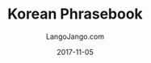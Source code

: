 ---
setID: 15
path: /product/korean-phrasebook-and-dictionary
date: 2017-11-05
language: Korean
title: Korean Phrasebook
productImage: 'langojango-korean-language-phrasebook.png'
bookCoverImage: 'illustration2.png'
altText: 'korean-language-phrasebook'
description: [
  {
    text: "The Korean phrasebook and dictionary by Langojango provides 3,000 Korean words and phrases at your fingertips. Learn (or look up) all of the essential Korean words and phrases you need as a tourist, business traveler, or student. Quickly find the words you need to get around, express your opinions, and communicate efffectively in Korean."
  },
  {
    text: "Listen to audio recordings of every single word and phrase everwhere you have internet access. No need to download a special application. Simply connect with JangoBot, the Langojango chatbot, over the messaging app you already use (like Facebook Messenger, WhatsApp, Telegram, and more)"
  },
  {
    text: "Simply ask JangoBot, by text or voice, to pull up the phrase you want to hear. Within a few seconds, you'll be messaged back with a recording of a native Korean speaker repeating the word or phrase 3 times. You can replay the recording as many times as you need. By reading and listening and speaking, you'll retain more of what you learn and become a more confident Korean speaker quickly. "
  },
  {
    text: "JangoBot's 3,000 word two-way dictionary skill is free to use with your purchase of a book or ebook and doesn't require an ongoing subscription."
  }
]  

# SEO
seoTitle: 'Korean Phrasebook and Dictionary - Langojango'
seoDescription: 'The Korean phrasebook and dictionary by Langojango provides 3,000 Korean words and phrases at your fingertips. Learn all of the essential Korean vocabulary you need as a tourist, business traveler, or student - and hear every word pronounced online by native Korean speakers.'
canonical: 'https://www.langojango.com/product/korean-phrasebook-and-dictionary'
ogUrl: 'https://www.langojango.com/product/korean-phrasebook-and-dictionary'
ogTitle: 'Korean Phrasebook and Dictionary - Langojango'
ogDescription: 'The Korean phrasebook and dictionary by Langojango provides 3,000 Korean words and phrases at your fingertips. Learn all of the essential Korean vocabulary you need as a tourist, business traveler, or student - and hear every word pronounced online by native Korean speakers.'
ogImageUrl: 'langojango-korean-language-phrasebook.png'
ogImageWidth: '1205'
ogImageHeight: '1797'
ogImageAlt: 'Korean Phrasebook and Dictionary'
siteName: 'LangoJango.com'
twitterHandle: '@langojango'
twitterSite: '@langojango'
twitterCardType: 'summary_large_image'

availability: Coming Soon
ISBN13: 0000000000000
ISBN10: 0000000000
author: LangoJango.com
pageCount: 500
dimensions: 4 x 6 (152mm x 102mm)
---